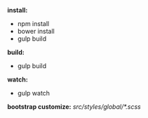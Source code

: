 **install:**
- npm install
- bower install
- gulp build

**build:**
- gulp build

**watch:**
- gulp watch

**bootstrap customize:**
_src/styles/global/*.scss_
